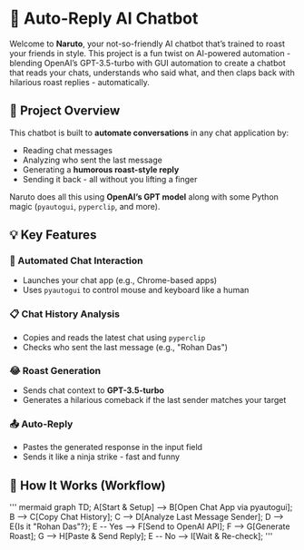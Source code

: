 # 🤖 Auto-Reply AI Chatbot

Welcome to **Naruto**, your not-so-friendly AI chatbot that’s trained to roast your friends in style. This project is a fun twist on AI-powered automation - blending OpenAI’s GPT-3.5-turbo with GUI automation to create a chatbot that reads your chats, understands who said what, and then claps back with hilarious roast replies - automatically.

## 📌 Project Overview

This chatbot is built to **automate conversations** in any chat application by:
- Reading chat messages
- Analyzing who sent the last message
- Generating a **humorous roast-style reply**
- Sending it back - all without you lifting a finger

Naruto does all this using **OpenAI’s GPT model** along with some Python magic (`pyautogui`, `pyperclip`, and more).

## 💡 Key Features

### 🔄 Automated Chat Interaction
- Launches your chat app (e.g., Chrome-based apps)
- Uses `pyautogui` to control mouse and keyboard like a human

### 📋 Chat History Analysis
- Copies and reads the latest chat using `pyperclip`
- Checks who sent the last message (e.g., "Rohan Das")

### 😂 Roast Generation
- Sends chat context to **GPT-3.5-turbo**
- Generates a hilarious comeback if the last sender matches your target

### 📤 Auto-Reply
- Pastes the generated response in the input field
- Sends it like a ninja strike - fast and funny

## 🧠 How It Works (Workflow)

''' mermaid
graph TD;
    A[Start & Setup] --> B[Open Chat App via pyautogui];
    B --> C[Copy Chat History];
    C --> D[Analyze Last Message Sender];
    D --> E{Is it "Rohan Das"?};
    E -- Yes --> F[Send to OpenAI API];
    F --> G[Generate Roast];
    G --> H[Paste & Send Reply];
    E -- No --> I[Wait & Re-check];
'''
